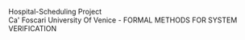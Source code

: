 Hospital-Scheduling Project  
Ca' Foscari University Of Venice - FORMAL METHODS FOR SYSTEM VERIFICATION
